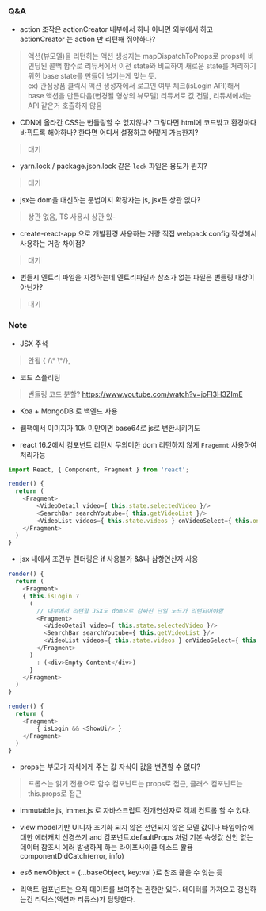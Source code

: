 ### Q&A
- action 조작은 actionCreator 내부에서 하나 아니면 외부에서 하고 actionCreator 는 action 만 리턴해 줘야하나?
> 액션(뷰모델)을 리턴하는 액션 생성자는 mapDispatchToProps로 props에 바인딩된 콜백 함수로 리듀서에서 이전 state와 비교하여 새로운 state를 처리하기 위한 base state를 만들어 넘기는게 맞는 듯.<br/>
ex) 관심상품 클릭시 액션 생성자에서 로그인 여부 체크(isLogin API)해서 base 액션을 만든다음(변경될 형상의 뷰모델) 리듀서로 값 전달, 리듀서에서는 API 같은거 호출하지 않음

- CDN에 올라간 CSS는 번들링할 수 없지않나? 그렇다면 html에 코드밖고 환경마다 바뀌도록 해야하나? 한다면 어디서 설정하고 어떻게 가능한지?
> 대기

- yarn.lock / package.json.lock 같은 `lock` 파일은 용도가 뭔지?
> 대기

- jsx는 dom을 대신하는 문법이지 확장자는 js, jsx든 상관 없다?
> 상관 없음, TS 사용시 상관 있-

- create-react-app 으로 개발환경 사용하는 거랑 직접 webpack config 작성해서 사용하는 거랑 차이점?
> 대기

- 번들시 엔트리 파일을 지정하는데 엔트리파일과 참조가 없는 파일은 번들링 대상이 아닌가?
> 대기

### Note
- JSX 주석
> <!-- --> 안됨 { /\* \*/},

- 코드 스플리팅
> 번들링 코드 분할?
https://www.youtube.com/watch?v=joFI3H3ZImE

- Koa + MongoDB 로 백엔드 사용

- 웹팩에서 이미지가 10k 미만이면 base64로 js로 변환시키기도

- react 16.2에서 컴포넌트 리턴시 무의미한 dom 리턴하지 않게 `Fragemnt` 사용하여 처리가능

```js
import React, { Component, Fragment } from 'react';

render() {
  return (
    <Fragment>
        <VideoDetail video={ this.state.selectedVideo }/>
        <SearchBar searchYoutube={ this.getVideoList }/>
        <VideoList videos={ this.state.videos } onVideoSelect={ this.onVideoSelect }/>
    </Fragment>
  )
}
```

- jsx 내에서 조건부 랜더링은 if 사용불가  &&나 삼항연산자 사용

```js
render() {
  return (
    <Fragment>
    { this.isLogin ?
      (
        // 내부에서 리턴할 JSX도 dom으로 감싸진 단일 노드가 리턴되어야함
        <Fragment>
          <VideoDetail video={ this.state.selectedVideo }/>
          <SearchBar searchYoutube={ this.getVideoList }/>
          <VideoList videos={ this.state.videos } onVideoSelect={ this.onVideoSelect }/>
        </Fragment>
      )
        : (<div>Empty Content</div>)
      }
    </Fragment>
  )
}

render() {
  return (
    <Fragment>
        { isLogin && <ShowUi/> }
    </Fragment>
  )
}
```

- props는 부모가 자식에게 주는 값 자식이 값을 변견할 수 없다?
> 프롭스는 읽기 전용으로 함수 컴포넌트는 props로 접근, 클래스 컴포넌트는 this.props로 접근

- immutable.js, immer.js 로 자바스크립트 전개연산자로 객체 컨트롤 할 수 있다.
- view model기반 UI니까 초기화 되지 않은 선언되지 않은 모델 값이나 타입이슈에 대한 에러캐치 신경쓰기 and 컴포넌트.defaultProps 처럼 기본 속성값 선언
없는 데이터 참조시 에러 발생하게 하는 라이프사이클 메소드 활용 componentDidCatch(error, info)

- es6  newObject = {...baseObject, key:val }로 참조 끊을 수 잇는 듯
- 리액트 컴포넌트는 오직 데이트를 보여주는 권한만 있다. 테이터를 가져오고 갱신하는건 리덕스(액션과 리듀스)가 담당한다.
